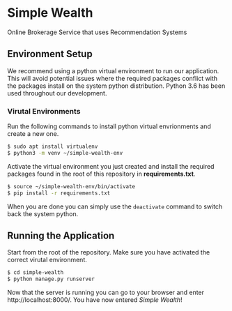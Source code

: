 # Simple Wealth
Online Brokerage Service that uses Recommendation Systems

## Environment Setup
We recommend using a python virtual environment to run our application. This will avoid potential issues where the required packages conflict with the packages install on the system python distribution. Python 3.6 has been used throughout our development.

### Virutal Environments
Run the following commands to install python virtual envrionments and create a new one.

```bash
$ sudo apt install virtualenv
$ python3 -m venv ~/simple-wealth-env
```

Activate the virtual environment you just created and install the required packages found in the root of this repository in **requirements.txt**.

```bash
$ source ~/simple-wealth-env/bin/activate
$ pip install -r requirements.txt
```
When you are done you can simply use the `deactivate` command to switch back the system python.

## Running the Application
Start from the root of the repository. Make sure you have activated the correct virutal environment.

```bash
$ cd simple-wealth
$ python manage.py runserver
```

Now that the server is running you can go to your browser and enter http://localhost:8000/. You have now entered _Simple Wealth_!
